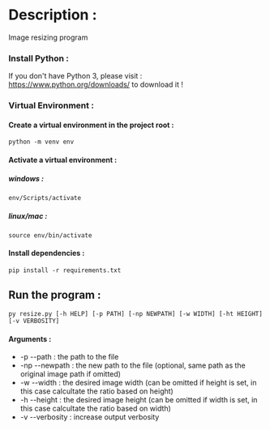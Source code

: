 # Description :

Image resizing program

### Install Python :

If you don't have Python 3, please visit : https://www.python.org/downloads/ to download it !

### Virtual Environment :

#### Create a virtual environment in the project root :

    python -m venv env

#### Activate a virtual environment :

##### windows :

    env/Scripts/activate
    
##### linux/mac :

    source env/bin/activate
    
#### Install dependencies :

    pip install -r requirements.txt

## Run the program :

    py resize.py [-h HELP] [-p PATH] [-np NEWPATH] [-w WIDTH] [-ht HEIGHT] [-v VERBOSITY]

#### Arguments :

-  -p --path : the path to the file
-  -np --newpath : the new path to the file (optional, same path as the original image path if omitted)
-  -w --width : the desired image width (can be omitted if height is set, in this case calcultate the ratio based on height)
-  -h --height : the desired image height (can be omitted if width is set, in this case calcultate the ratio based on width)
-  -v --verbosity : increase output verbosity
